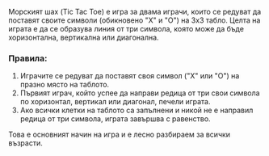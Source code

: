 Морският шах (Tic Tac Toe) е игра за двама играчи, които се редуват да поставят своите символи (обикновено "X" и "O") на 3x3 табло. Целта на играта е да се образува линия от три символа, която може да бъде хоризонтална, вертикална или диагонална.

### Правила:
1. Играчите се редуват да поставят своя символ ("X" или "O") на празно място на таблото.
2. Първият играч, който успее да направи редица от три свои символа по хоризонтал, вертикал или диагонал, печели играта.
3. Ако всички клетки на таблото са запълнени и никой не е направил редица от три символа, играта завършва с равенство.

Това е основният начин на игра и е лесно разбираем за всички възрасти.

